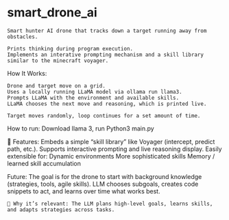 # smart_drone_ai
    Smart hunter AI drone that tracks down a target running away from obstacles.

    Prints thinking during program execution. 
    Implements an interative prompting mechanism and a skill library similar to the minecraft voyager.

How It Works:

    Drone and target move on a grid.
    Uses a locally running LLaMA model via ollama run llama3.
    Prompts LLaMA with the environment and available skills.
    LLaMA chooses the next move and reasoning, which is printed live.

    Target moves randomly, loop continues for a set amount of time.

How to run:
    Download llama 3, run Python3 main.py

🧠 Features:
    Embeds a simple “skill library” like Voyager (intercept, predict path, etc.).
    Supports interactive prompting and live reasoning display.
    Easily extensible for:
    Dynamic environments
    More sophisticated skills
    Memory / learned skill accumulation

Future:
    The goal is for the drone to start with background knowledge (strategies, tools, agile skills).
    LLM chooses subgoals, creates code snippets to act, and learns over time what works best.

    🧠 Why it’s relevant: The LLM plans high-level goals, learns skills, and adapts strategies across tasks.